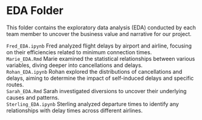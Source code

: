 # EDA Folder

This folder contains the exploratory data analysis (EDA) conducted by each team member to uncover the business value and narrative for our project.

`Fred_EDA.ipynb` Fred analyzed flight delays by airport and airline, focusing on their efficiencies related to minimum connection times. <br>
`Marie_EDA.Rmd` Marie examined the statistical relationships between various variables, diving deeper into cancellations and delays.<br>
`Rohan_EDA.ipynb` Rohan explored the distributions of cancellations and delays, aiming to determine the impact of self-induced delays and specific routes.<br>
`Sarah_EDA.Rmd` Sarah investigated diversions to uncover their underlying causes and patterns.<br>
`Sterling_EDA.ipynb` Sterling analyzed departure times to identify any relationships with delay times across different airlines.<br>
